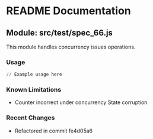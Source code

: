 # README Documentation

## Module: src/test/spec_66.js

This module handles concurrency issues operations.

### Usage

```python
// Example usage here
```

### Known Limitations

- Counter incorrect under concurrency State corruption

### Recent Changes

- Refactored in commit fe4d05a6

